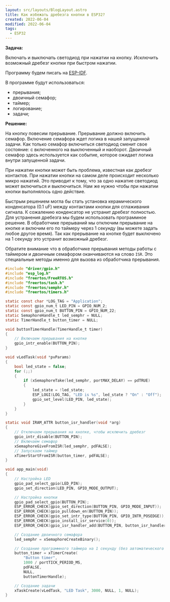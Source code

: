 ```yaml
---
layout: src/layouts/BlogLayout.astro
title: Как избежать дребезга кнопки в ESP32?
created: 2022-06-04
modified: 2022-06-04
tags:
  - ESP32
---
```


**Задача:**

Включать и выключать светодиод при нажатии на кнопку. Исключить возможный дребезг кнопки при быстром нажатии.

Программу будем писать на [ESP-IDF](https://docs.espressif.com/projects/esp-idf/en/latest/esp32/get-started/index.html).

В программе будут использоваться:

- прерывания;
- двоичный семафор;
- таймер;
- логирование;
- задачи;

**Решение:**

На кнопку повесим прерывание. Прерывание должно включить семафор. Включение семафора ждет логика в нашей запущенной задачи. Как только семафор включиться светодиод сменит свое состояние: с включенного на выключенный и наоборот. Двоичный семафор здесь используется как событие, которое ожидает логика внутри запущенной задачи.

При нажатии кнопки может быть проблема, известная как дребезг контактов. При нажатии кнопки на самом деле происходит несколько микро нажатий. Это приводит к тому, что за одно нажатие светодиод может включиться и выключиться. Нам же нужно чтобы при нажатии кнопки выполнялось одно действие.

Быстрым решением могла бы стать установка керамического конденсатора (0.1 uF) между контактами кнопки для сглаживания сигнала. К сожалению конденсатор не устранит дребезг полностью. Для устранения дребезга мы будем использовать программное решение. В обработчике прерываний мы отключим прерывание на кнопке и включим его по таймеру через 1 секунду (вы можете задать любое другое время). Так как прерывание на кнопке будет выключено на 1 секунду это устранит возможный дребезг.

Обратите внимание что в обработчике прерывания методы работы с таймером и двоичным семафором оканчиваются на слово `ISR`. Это специальные методы именно для вызова из обработчика прерывания.

```c
#include "driver/gpio.h"
#include "esp_log.h"
#include "freertos/FreeRTOS.h"
#include "freertos/task.h"
#include "freertos/semphr.h"
#include "freertos/timers.h"

static const char *LOG_TAG = "Application";
static const gpio_num_t LED_PIN = GPIO_NUM_2;
static const gpio_num_t BUTTON_PIN = GPIO_NUM_22;
static SemaphoreHandle_t led_semphr = NULL;
static TimerHandle_t button_timer = NULL;

void buttonTimerHandle(TimerHandle_t timer)
{
    // Включаем прерывания на кнопке
    gpio_intr_enable(BUTTON_PIN);
}

void vLedTask(void *pvParams)
{
    bool led_state = false;
    for (;;)
    {
        if (xSemaphoreTake(led_semphr, portMAX_DELAY) == pdTRUE)
        {
            led_state = !led_state;
            ESP_LOGI(LOG_TAG, "LED is %s", led_state ? "On" : "Off");
            gpio_set_level(LED_PIN, led_state);
        }
    }
}

static void IRAM_ATTR button_isr_handler(void *arg)
{
    // Отключаем прерывания на кнопке, чтобы исключить дребезг
    gpio_intr_disable(BUTTON_PIN);
    // Включаем семафор
    xSemaphoreGiveFromISR(led_semphr, pdFALSE);
    // Запускаем таймер
    xTimerStartFromISR(button_timer, pdFALSE);
}

void app_main(void)
{
    // Настройка LED
    gpio_pad_select_gpio(LED_PIN);
    gpio_set_direction(LED_PIN, GPIO_MODE_OUTPUT);

    // Настройка кнопки
    gpio_pad_select_gpio(BUTTON_PIN);
    ESP_ERROR_CHECK(gpio_set_direction(BUTTON_PIN, GPIO_MODE_INPUT));
    ESP_ERROR_CHECK(gpio_pulldown_en(BUTTON_PIN));                      // стянут к GND
    ESP_ERROR_CHECK(gpio_set_intr_type(BUTTON_PIN, GPIO_INTR_POSEDGE)); // переход от низкого к высокому напряжению
    ESP_ERROR_CHECK(gpio_install_isr_service(0));
    ESP_ERROR_CHECK(gpio_isr_handler_add(BUTTON_PIN, button_isr_handler, (void *)BUTTON_PIN));

    // Создание двоичного семафора
    led_semphr = xSemaphoreCreateBinary();

    // Создание программного таймера на 1 секунду (без автоматического перезапуска)
    button_timer = xTimerCreate(
        "Button timer",
        1000 / portTICK_PERIOD_MS,
        pdFALSE,
        NULL,
        buttonTimerHandle);

    // Создание задачи
    xTaskCreate(vLedTask, "LED Task", 3000, NULL, 1, NULL);
}
```
